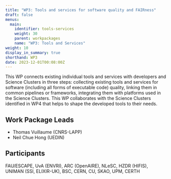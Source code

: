 ```yaml
---
title: "WP3: Tools and services for software quality and FAIRness"
draft: false
menus:
  main:
    identifier: tools-services
    weight: 30
    parent: workpackages
    name: "WP3: Tools and Services"
weight: 10
display_in_summary: true
shorthand: WP3
date: 2023-12-01T00:08:00Z
---
```


This WP connects existing individual tools and services with developers and Science Clusters in three steps: collecting existing tools and services for software (including all forms of executable code) quality, linking them in common pipelines or frameworks, integrating them with platforms used in the Science Clusters. This WP collaborates with the Science Clusters identified in WP4 that helps to shape the developed tools to their needs.

## Work Package Leads

- Thomas Vuillaume (CNRS-LAPP)
- Neil Chue Hong (UEDIN)

## Participants

FAU/ESCAPE, UvA (ENVRI), ARC (OpenAIRE), NLeSC, HZDR (HIFIS), UNIMAN (SSI, ELIXIR-UK), BSC, CERN, CU, SKAO, UPM, CERTH
